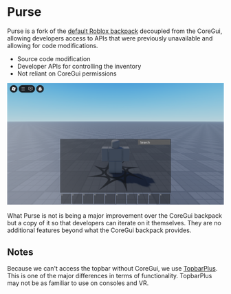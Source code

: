 # Purse

Purse is a fork of the [default Roblox backpack](https://github.com/MaximumADHD/Roblox-Client-Tracker/blob/roblox/scripts/CoreScripts/Modules/BackpackScript.lua) decoupled from the CoreGui, allowing developers access to APIs that were previously unavailable and allowing for code modifications.

* Source code modification
* Developer APIs for controlling the inventory
* Not reliant on CoreGui permissions

![Screenshot of Purse](assets/screenshot.png)

What Purse is not is being a major improvement over the CoreGui backpack but a copy of it so that developers can iterate on it themselves. They are no additional features beyond what the CoreGui backpack provides.

## Notes

Because we can't access the topbar without CoreGui, we use [TopbarPlus]. This is one of the major differences in terms of functionality. TopbarPlus may not be as familiar to use on consoles and VR.

  [TopbarPlus]: https://devforum.roblox.com/t/topbarplus/1017485
